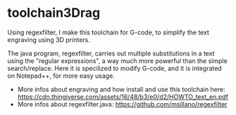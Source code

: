 # toolchain3Drag
Using regexfilter, I make this toolchain for G-code, to simplify the text engraving using 3D printers.


The java program, regexfilter, carries out multiple substitutions in a text using the "regular expressions", a way much
more powerful than the simple search/replace.
Here it is specilized to modify G-code, and it is integrated on Notepad++, for more easy usage.


-  More infos about engraving and how install and use this toolchain here: 
        https://cdn.thingiverse.com/assets/16/48/b3/e0/d2/HOWTO_text_en.pdf
-  More infos about regexfilter.java: 
        https://github.com/msillano/regexfilter
